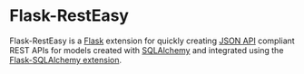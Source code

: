 # Flask-RestEasy
Flask-RestEasy is a [Flask](http://flask.pocoo.org) extension for quickly creating [JSON API](http://www.jsonapi.org) compliant REST APIs for 
models created with [SQLAlchemy](http://www.sqlalchemy.org) and integrated using the [Flask-SQLAlchemy extension](http://www.pythonhosted.org/Flask-SQLAlchemy/).
